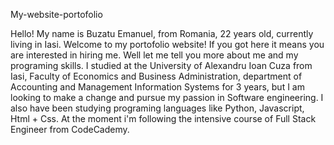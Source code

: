 My-website-portofolio
<p>Hello! My name is Buzatu Emanuel, from Romania, 22 years old, currently living in Iasi.
Welcome to my portofolio website! If you got here it means you are interested in hiring me. Well let me tell you more about me and my programing skills.
I studied at the University of Alexandru Ioan Cuza from Iasi, Faculty of Economics and Business Administration, department of Accounting and Management Information Systems for 3 years, but I am looking to make a change and pursue my passion in Software engineering.
 I also have been studying programing languages like Python, Javascript, Html + Css. At the moment i'm following the intensive course of Full Stack Engineer from CodeCademy.</p>
